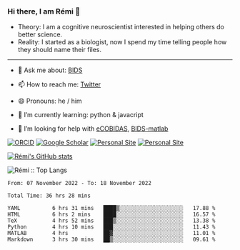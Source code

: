 ### Hi there, I am Rémi 👋

- Theory: I am a cognitive neuroscientist interested in helping others do better science.
- Reality: I started as a biologist, now I spend my time telling people how they should name their files.

<hr>

- 💬 Ask me about: [BIDS](https://bids-specification.readthedocs.io/en/stable/)

- 📫 How to reach me: [Twitter](https://twitter.com/RemiGau)

- 😄 Pronouns: he / him

- 🌱 I’m currently learning: python & javacript

- 🤔 I’m looking for help with [eCOBIDAS](https://github.com/Remi-Gau/eCobidas), [BIDS-matlab](https://github.com/bids-standard/bids-matlab)

[![ORCID](https://img.shields.io/badge/ORCID-0000--0001--9813--3167-9745f5?style=flat-square.svg)](https://orcid.org/0000-0002-1535-9767)
[![Google Scholar](https://img.shields.io/badge/Google-Scholar-orange?style=flat-square.svg)](https://scholar.google.com/citations?user=gXOB3q8AAAAJ&hl=en)
[![Personal Site](https://img.shields.io/badge/Personal_Site-green?style=flat-square.svg)](https://remi-gau.github.io/)
[![Personal Site](https://img.shields.io/badge/Citation_Metadata-blue?style=flat-square.svg)](https://github.com/Remi-Gau/meta)

[![Rémi's GitHub stats](https://github-readme-stats.vercel.app/api?username=Remi-Gau&theme=midnight-purple)](https://github.com/anuraghazra/github-readme-stats)


<p><img src="https://github-readme-stats.vercel.app/api/top-langs/?username=Remi-Gau&langs_count=10&theme=tokyonight&layout=compact" alt="Rémi :: Top Langs" /></p>



<!--START_SECTION:waka-->

```text
From: 07 November 2022 - To: 18 November 2022

Total Time: 36 hrs 28 mins

YAML          6 hrs 31 mins   ████▒░░░░░░░░░░░░░░░░░░░░   17.88 %
HTML          6 hrs 2 mins    ████░░░░░░░░░░░░░░░░░░░░░   16.57 %
TeX           4 hrs 52 mins   ███▒░░░░░░░░░░░░░░░░░░░░░   13.38 %
Python        4 hrs 10 mins   ███░░░░░░░░░░░░░░░░░░░░░░   11.43 %
MATLAB        4 hrs           ██▓░░░░░░░░░░░░░░░░░░░░░░   11.01 %
Markdown      3 hrs 30 mins   ██▒░░░░░░░░░░░░░░░░░░░░░░   09.61 %
```

<!--END_SECTION:waka-->
